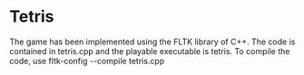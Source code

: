 Tetris
======
The game has been implemented using the FLTK library of C++.
The code is contained in tetris.cpp and the playable executable is tetris.
To compile the code, use fltk-config --compile tetris.cpp
